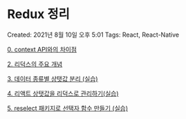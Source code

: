 # Redux 정리

Created: 2021년 8월 10일 오후 5:01
Tags: React, React-Native

[0. context API와의 차이점](0%20context%20API%E1%84%8B%E1%85%AA%E1%84%8B%E1%85%B4%20%E1%84%8E%E1%85%A1%E1%84%8B%E1%85%B5%E1%84%8C%E1%85%A5%E1%86%B7.md)

[2. 리덕스의 주요 개념](2%20%E1%84%85%E1%85%B5%E1%84%83%E1%85%A5%E1%86%A8%E1%84%89%E1%85%B3%E1%84%8B%E1%85%B4%20%E1%84%8C%E1%85%AE%E1%84%8B%E1%85%AD%20%E1%84%80%E1%85%A2%E1%84%82%E1%85%A7%E1%86%B7.md)

[3. 데이터 종류별 상탯값 분리 (실습)](3%20%E1%84%83%E1%85%A6%E1%84%8B%E1%85%B5%E1%84%90%E1%85%A5%20%E1%84%8C%E1%85%A9%E1%86%BC%E1%84%85%E1%85%B2%E1%84%87%E1%85%A7%E1%86%AF%20%E1%84%89%E1%85%A1%E1%86%BC%E1%84%90%E1%85%A2%E1%86%BA%E1%84%80%E1%85%A1%E1%86%B9%20%E1%84%87%E1%85%AE%E1%86%AB%E1%84%85%E1%85%B5%20(%E1%84%89%E1%85%B5%E1%86%AF%E1%84%89%E1%85%B3%E1%86%B8).md)

[4. 리액트 상탯값을 리덕스로 관리하기(실습)](4%20%E1%84%85%E1%85%B5%E1%84%8B%E1%85%A2%E1%86%A8%E1%84%90%E1%85%B3%20%E1%84%89%E1%85%A1%E1%86%BC%E1%84%90%E1%85%A2%E1%86%BA%E1%84%80%E1%85%A1%E1%86%B9%E1%84%8B%E1%85%B3%E1%86%AF%20%E1%84%85%E1%85%B5%E1%84%83%E1%85%A5%E1%86%A8%E1%84%89%E1%85%B3%E1%84%85%E1%85%A9%20%E1%84%80%E1%85%AA%E1%86%AB%E1%84%85%E1%85%B5%E1%84%92%E1%85%A1%E1%84%80%E1%85%B5(%E1%84%89%E1%85%B5%E1%86%AF%E1%84%89%E1%85%B3%E1%86%B8).md)

[5. reselect 패키지로 선택자 함수 만들기 (실습)](5%20reselect%20%E1%84%91%E1%85%A2%E1%84%8F%E1%85%B5%E1%84%8C%E1%85%B5%E1%84%85%E1%85%A9%20%E1%84%89%E1%85%A5%E1%86%AB%E1%84%90%E1%85%A2%E1%86%A8%E1%84%8C%E1%85%A1%20%E1%84%92%E1%85%A1%E1%86%B7%E1%84%89%E1%85%AE%20%E1%84%86%E1%85%A1%E1%86%AB%E1%84%83%E1%85%B3%E1%86%AF%E1%84%80%E1%85%B5%20(%E1%84%89%E1%85%B5%E1%86%AF%E1%84%89%E1%85%B3%E1%86%B8).md)
